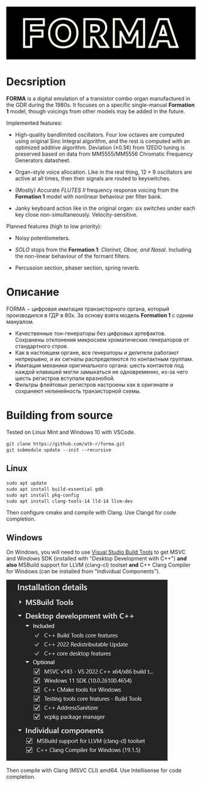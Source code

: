 ![](assets/images/logobg.svg)

# Decsription

**FORMA** is a digital emulation of a transistor combo organ manufactured in the GDR during the 1980s. It focuses on a specific single-manual **Formation 1** model, though voicings from other models may be added in the future.

Implemented features:

* High-quality bandlimited oscillators. Four low octaves are computed using original Sinc Integral algorithm, and the rest is computed with an optimized additive algorithm. Deviation $(\pm0.5¢)$ from 12EDO tuning is preserved based on data from MM5555/MM5556 Chromatic Frequency Generators datasheet. 

* Organ-style voice allocation. Like in the real thing, $12 \times 9$ oscillators are active at all times, then their signals are routed to keyswitches.

* (Mostly) Accurate *FLUTES II* frequency response voicing from the **Formation 1** model with nonlinear behaviour per filter bank.

* Janky keyboard action like in the original organ: six switches under each key close non-simultaneously. Velocity-sensitive.

Planned features (high to low priority):

* Noisy potentiometers.

* *SOLO* stops from the **Formation 1**: *Clarinet, Oboe, and Nasal*. Including the non-linear behaviour of the formant filters.

* Percussion section, phaser section, spring reverb.

# Описание
FORMA $-$ цифровая имитация транзисторного органа, который производился в ГДР в 80х. За основу взята модель **Formation 1** с одним мануалом.
* Качественные тон-генераторы без цифровых артефактов. Сохранены отклонения микросхем хроматических генераторов от стандартного строя.
* Как в настоящем органе, все генераторы и делители работают непрерывно, и их сигналы распределяются по контактным группам.
* Имитация механики оригинального органа: шесть контактов под каждой клавишей могли замыкаться не одновременно, из-за чего шесть регистров вступали вразнобой.
* Фильтры флейтовых регистров настроены как в оригинале и сохраняют нелинейность транзисторной схемы.


# Building from source

Tested on Linux Mint and Windows 10 with VSCode.

```
git clone https://github.com/ath-r/forma.git
git submodule update --init --recursive
```

## Linux
```
sudo apt update
sudo apt install build-essential gdb
sudo apt install pkg-config
sudo apt install clang-tools-14 lld-14 llvm-dev
```
Then configure cmake and compile with Clang. Use Clangd for code completion.

## Windows

On Windows, you will need to use [Visual Studio Build Tools](https://visualstudio.microsoft.com/downloads/#build-tools-for-visual-studio-2022) to get MSVC and Windows SDK (installed with "Desktop Development with C++") **and also** MSBuild support for LLVM (clang-cl) toolset **and** C++ Clang Compiler for Windows (can be installed from "Individual Components").

![](assets/images/buildtoolsinstallation.png)

 Then compile with Clang (MSVC CLI) amd64. Use Intellisense for code completion.